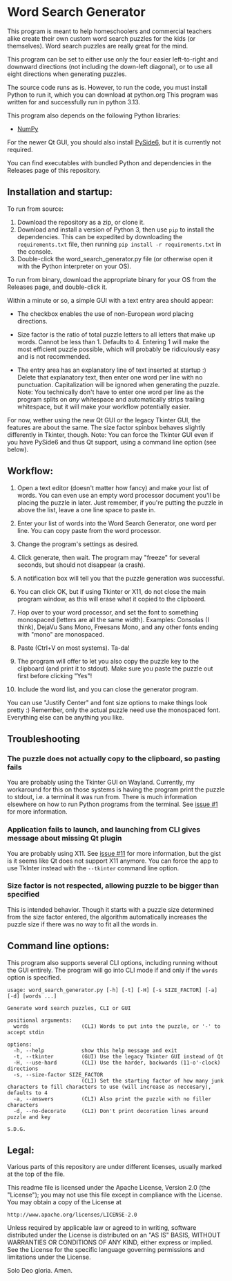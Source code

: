 # Word Search Generator

This program is meant to help homeschoolers and commercial teachers alike create their own custom word search puzzles for the kids (or themselves). Word search puzzles are really great for the mind.

This program can be set to either use only the four easier left-to-right and downward directions (not including the down-left diagonal), or to use all eight directions when generating puzzles.

The source code runs as is. However, to run the code, you must install Python to run it, which you can download at python.org
This program was written for and successfully run in python 3.13.

This program also depends on the following Python libraries:
- [NumPy](https://pypi.org/project/numpy/)

For the newer Qt GUI, you should also install [PySide6](https://pypi.org/project/pyside6/), but it is currently not required.

You can find executables with bundled Python and dependencies in the Releases page of this repository.

## Installation and startup:

To run from source:
1. Download the repository as a zip, or clone it.
2. Download and install a version of Python 3, then use `pip` to install the dependencies. This can be expedited by downloading the `requirements.txt` file, then running `pip install -r requirements.txt` in the console.
3. Double-click the word_search_generator.py file (or otherwise open it with the Python interpreter on your OS).

To run from binary, download the appropriate binary for your OS from the Releases page, and double-click it.

Within a minute or so, a simple GUI with a text entry area should appear:

- The checkbox enables the use of non-European word placing directions.

- Size factor is the ratio of total puzzle letters to all letters that make up words. Cannot be less than 1. Defaults to 4. Entering 1 will make the most efficient puzzle possible, which will probably be ridiculously easy and is not recommended.

- The entry area has an explanatory line of text inserted at startup :) Delete that explanatory text, then enter one word per line with no punctuation. Capitalization will be ignored when generating the puzzle. Note: You technically don't have to enter one word per line as the program splits on _any_ whitespace and automatically strips trailing whitespace, but it will make your workflow potentially easier.

For now, wether using the new Qt GUI or the legacy Tkinter GUI, the features are about the same. The size factor spinbox behaves slightly differently in Tkinter, though. Note: You can force the Tkinter GUI even if you have PySide6 and thus Qt support, using a command line option (see below).


## Workflow:

1. Open a text editor (doesn't matter how fancy) and make your list of words. You can even use an empty word processor document you'll be placing the puzzle in later. Just remember, if you're putting the puzzle in above the list, leave a one line space to paste in.

2. Enter your list of words into the Word Search Generator, one word per line. You can copy paste from the word processor.

3. Change the program's settings as desired.

4. Click generate, then wait. The program may "freeze" for several seconds, but should not disappear (a crash).

5. A notification box will tell you that the puzzle generation was successful.

6. You can click OK, but if using Tkinter or X11, do not close the main program window, as this will erase what it copied to the clipboard.

7. Hop over to your word processor, and set the font to something monospaced (letters are all the same width). Examples: Consolas (I think), DejaVu Sans Mono, Freesans Mono, and any other fonts ending with "mono" are monospaced.

8. Paste (Ctrl+V on most systems). Ta-da!

9. The program will offer to let you also copy the puzzle key to the clipboard (and print it to stdout). Make sure you paste the puzzle out first before clicking "Yes"!

10. Include the word list, and you can close the generator program.

You can use "Justify Center" and font size options to make things look pretty :) Remember, only the actual puzzle need use the monospaced font. Everything else can be anything you like.

## Troubleshooting
### The puzzle does not actually copy to the clipboard, so pasting fails
You are probably using the Tkinter GUI on Wayland. Currently, my workaround for this on those systems is having the program print the puzzle to stdout, i.e. a terminal it was run from. There is much information elsewhere on how to run Python programs from the terminal. See [issue #1](https://github.com/thelabcat/word-search-generator/issues/1) for more information.

### Application fails to launch, and launching from CLI gives message about missing Qt plugin
You are probably using X11. See [issue #11](https://github.com/thelabcat/word-search-generator/issues/11) for more information, but the gist is it seems like Qt does not support X11 anymore. You can force the app to use TkInter instead with the `--tkinter` command line option.

### Size factor is not respected, allowing puzzle to be bigger than specified
This is intended behavior. Though it starts with a puzzle size determined from the size factor entered, the algorithm automatically increases the puzzle size if there was no way to fit all the words in.

## Command line options:
This program also supports several CLI options, including running without the GUI entirely. The program will go into CLI mode if and only if the `words` option is specified.

```
usage: word_search_generator.py [-h] [-t] [-H] [-s SIZE_FACTOR] [-a] [-d] [words ...]

Generate word search puzzles, CLI or GUI

positional arguments:
  words                 (CLI) Words to put into the puzzle, or '-' to accept stdin

options:
  -h, --help            show this help message and exit
  -t, --tkinter         (GUI) Use the legacy Tkinter GUI instead of Qt
  -H, --use-hard        (CLI) Use the harder, backwards (11-o'-clock) directions
  -s, --size-factor SIZE_FACTOR
                        (CLI) Set the starting factor of how many junk characters to fill characters to use (will increase as neccesary), defaults to 4
  -a, --answers         (CLI) Also print the puzzle with no filler characters
  -d, --no-decorate     (CLI) Don't print decoration lines around puzzle and key

S.D.G.
```

## Legal:

Various parts of this repository are under different licenses, usually marked at the top of the file.

This readme file is licensed under the Apache License, Version 2.0 (the "License");
you may not use this file except in compliance with the License.
You may obtain a copy of the License at

    http://www.apache.org/licenses/LICENSE-2.0

Unless required by applicable law or agreed to in writing, software
distributed under the License is distributed on an "AS IS" BASIS,
WITHOUT WARRANTIES OR CONDITIONS OF ANY KIND, either express or implied.
See the License for the specific language governing permissions and
limitations under the License.

Solo Deo gloria. Amen.
